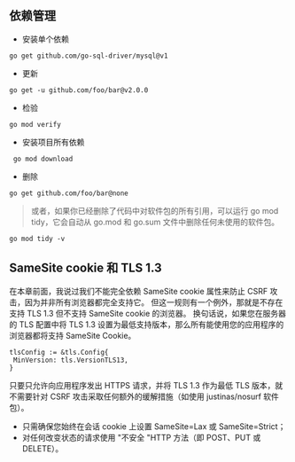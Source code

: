 ## 依赖管理

- 安装单个依赖 
```shell
go get github.com/go-sql-driver/mysql@v1
```
- 更新
```shell
go get -u github.com/foo/bar@v2.0.0
```
- 检验
```shell
go mod verify
```
- 安装项目所有依赖
```shell
 go mod download
```
- 删除
```shell
go get github.com/foo/bar@none
```
> 或者，如果你已经删除了代码中对软件包的所有引用，可以运行 go mod tidy，它会自动从 go.mod 和 go.sum 文件中删除任何未使用的软件包。
```shell
go mod tidy -v
```

## SameSite cookie 和 TLS 1.3
在本章前面，我说过我们不能完全依赖 SameSite cookie 属性来防止 CSRF 攻击，因为并非所有浏览器都完全支持它。
但这一规则有一个例外，那就是不存在支持 TLS 1.3 但不支持 SameSite cookie 的浏览器。
换句话说，如果您在服务器的 TLS 配置中将 TLS 1.3 设置为最低支持版本，那么所有能使用您的应用程序的浏览器都将支持 SameSite Cookie。
```
tlsConfig := &tls.Config{
 MinVersion: tls.VersionTLS13,
}
```

只要只允许向应用程序发出 HTTPS 请求，并将 TLS 1.3 作为最低 TLS 版本，就不需要针对 CSRF 攻击采取任何额外的缓解措施（如使用 justinas/nosurf 软件包）。
- 只需确保您始终在会话 cookie 上设置 SameSite=Lax 或 SameSite=Strict；
- 对任何改变状态的请求使用 "不安全 "HTTP 方法（即 POST、PUT 或 DELETE）。



